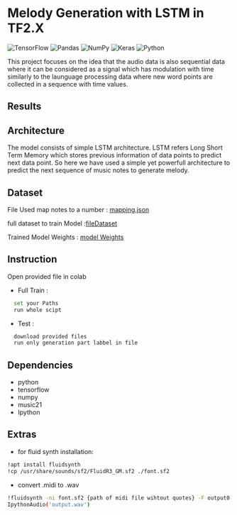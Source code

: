 
# Melody Generation with LSTM in TF2.X

![TensorFlow](https://img.shields.io/badge/TensorFlow-%23FF6F00.svg?style=for-the-badge&logo=TensorFlow&logoColor=white) ![Pandas](https://img.shields.io/badge/pandas-%23150458.svg?style=for-the-badge&logo=pandas&logoColor=white) ![NumPy](https://img.shields.io/badge/numpy-%23013243.svg?style=for-the-badge&logo=numpy&logoColor=white) ![Keras](https://img.shields.io/badge/Keras-%23D00000.svg?style=for-the-badge&logo=Keras&logoColor=white) ![Python](https://img.shields.io/badge/python-3670A0?style=for-the-badge&logo=python&logoColor=ffdd54)

This project focuses on the idea that the audio data is also sequential data where it can be considered as a signal which has modulation with time similarly to the launguage processing data where new word points are collected in a  sequence with time values.

## Results

## Architecture
The model consists of simple LSTM architecture. LSTM refers Long Short Term Memory which stores previous information of data points to predict next data point. So here we have used a simple yet powerfull architecture to predict the next sequence of music notes to generate melody.

## Dataset
File Used map notes to a number : [mapping.json](https://drive.google.com/file/d/1-58w_I8uzKFtp1kVk3DWZvAD9EhCO4al/view?usp=sharing)

full dataset to train Model :[fileDataset](https://drive.google.com/file/d/1-451sk3_bwL2EmU7PRZTYpfCKm_iwb1u/view?usp=sharing)

Trained Model Weights : [model Weights](https://drive.google.com/file/d/1c6-kpE5_aKlw33-bf7-WMvuLko97oP1s/view?usp=sharing)




## Instruction

Open provided file in colab
- Full Train : 
```bash
  set your Paths
  run whole scipt
```
    
- Test : 
```bash
  download provided files
  run only generation part labbel in file
```

## Dependencies
- python
- tensorflow
- numpy 
- music21
- Ipython

## Extras
- for fluid synth installation:
```bash
!apt install fluidsynth
!cp /usr/share/sounds/sf2/FluidR3_GM.sf2 ./font.sf2
```
- convert .midi to .wav
```bash
!fluidsynth -ni font.sf2 {path of midi file wihtout quotes} -F output0.wav -r 44100
IpythonAudio('output.wav')
```  